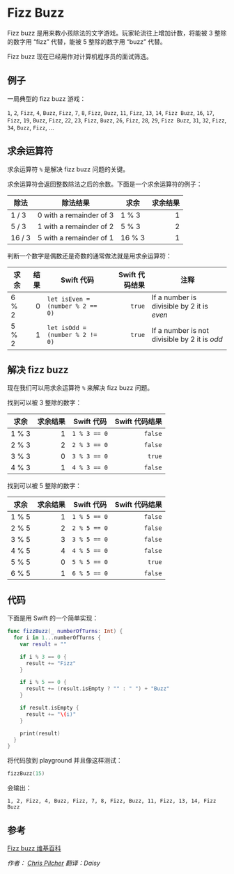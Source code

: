 # Fizz Buzz

Fizz buzz 是用来教小孩除法的文字游戏。玩家轮流往上增加计数，将能被 3 整除的数字用 “fizz” 代替，能被 5 整除的数字用 “buzz” 代替。

Fizz buzz 现在已经用作对计算机程序员的面试筛选。

## 例子

一局典型的 fizz buzz 游戏：

`1`, `2`, `Fizz`, `4`, `Buzz`, `Fizz`, `7`, `8`, `Fizz`, `Buzz`, `11`, `Fizz`, `13`, `14`, `Fizz Buzz`, `16`, `17`, `Fizz`, `19`, `Buzz`, `Fizz`, `22`, `23`, `Fizz`, `Buzz`, `26`, `Fizz`, `28`, `29`, `Fizz Buzz`, `31`, `32`, `Fizz`, `34`, `Buzz`, `Fizz`, ...

## 求余运算符

求余运算符 `%` 是解决 fizz buzz 问题的关键。

求余运算符会返回整数除法之后的余数。下面是一个求余运算符的例子：

| 除法      | 除法结果            | 求余         | 求余结果  |
| ------------- | -------------------------- | --------------- | ---------------:|
| 1 / 3       | 0 with a remainder of 3  | 1 % 3         | 1             |
| 5 / 3       | 1 with a remainder of 2  | 5 % 3         | 2             |
| 16 / 3      | 5 with a remainder of 1  | 16 % 3        | 1             |

判断一个数字是偶数还是奇数的通常做法就是用求余运算符：

| 求余       | 结果          | Swift 代码                      | Swift 代码结果 | 注释                                       |
| ------------- | ---------------:| ------------------------------- | -----------------:| --------------------------------------------- |
| 6 % 2       | 0               | `let isEven = (number % 2 == 0)`  | `true`            | If a number is divisible by 2 it is *even*    |
| 5 % 2       | 1               | `let isOdd = (number % 2 != 0)`   | `true`            | If a number is not divisible by 2 it is *odd* |

## 解决 fizz buzz

现在我们可以用求余运算符 `%` 来解决 fizz buzz 问题。

找到可以被 3 整除的数字：

| 求余 | 求余结果 | Swift 代码    | Swift 代码结果 |
| ------- | --------------:| ------------- |------------------:|
| 1 % 3 | 1            | `1 % 3 == 0`  | `false`           |
| 2 % 3 | 2            | `2 % 3 == 0`  | `false`           |
| 3 % 3 | 0            | `3 % 3 == 0`  | `true`            |
| 4 % 3 | 1            | `4 % 3 == 0`  | `false`           |

找到可以被 5 整除的数字：

| 求余 | 求余结果 | Swift 代码    | Swift 代码结果 |
| ------- | --------------:| ------------- |------------------:|
| 1 % 5 | 1            | `1 % 5 == 0`  | `false`           |
| 2 % 5 | 2            | `2 % 5 == 0`  | `false`           |
| 3 % 5 | 3            | `3 % 5 == 0`  | `false`           |
| 4 % 5 | 4            | `4 % 5 == 0`  | `false`           |
| 5 % 5 | 0            | `5 % 5 == 0`  | `true`            |
| 6 % 5 | 1            | `6 % 5 == 0`  | `false`           |

## 代码

下面是用 Swift 的一个简单实现：

```swift
func fizzBuzz(_ numberOfTurns: Int) {
  for i in 1...numberOfTurns {
    var result = ""

    if i % 3 == 0 {
      result += "Fizz"
    }

    if i % 5 == 0 {
      result += (result.isEmpty ? "" : " ") + "Buzz"
    }

    if result.isEmpty {
      result += "\(i)"
    }

    print(result)
  }
}
```

将代码放到 playground 并且像这样测试：

```swift
fizzBuzz(15)
```

会输出：

	1, 2, Fizz, 4, Buzz, Fizz, 7, 8, Fizz, Buzz, 11, Fizz, 13, 14, Fizz Buzz

## 参考

[Fizz buzz 维基百科](https://en.wikipedia.org/wiki/Fizz_buzz)

*作者： [Chris Pilcher](https://github.com/chris-pilcher) 翻译：Daisy*


